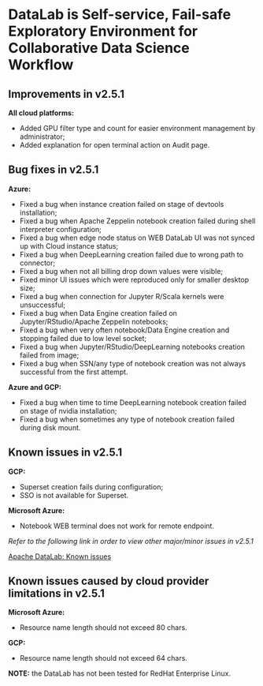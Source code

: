 # DataLab is Self-service, Fail-safe Exploratory Environment for Collaborative Data Science Workflow

## Improvements in v2.5.1
**All cloud platforms:**
- Added GPU filter type and count for easier environment management by administrator;
- Added explanation for open terminal action on Audit page.

## Bug fixes in v2.5.1
**Azure:**
- Fixed a bug when instance creation failed on stage of devtools installation;
- Fixed a bug when Apache Zeppelin notebook creation failed during shell interpreter configuration;
- Fixed a bug when edge node status on WEB DataLab UI was not synced up with Cloud instance status;
- Fixed a bug when DeepLearning creation failed due to wrong path to connector;
- Fixed a bug when not all billing drop down values were visible;
- Fixed minor  UI issues which were reproduced only for smaller desktop size;
- Fixed a bug when connection for Jupyter R/Scala kernels were unsuccessful;
- Fixed a bug when Data Engine creation failed on Jupyter/RStudio/Apache Zeppelin notebooks;
- Fixed a bug when very often notebook/Data Engine creation and stopping failed due to low level socket;
- Fixed a bug when Jupyter/RStudio/DeepLearning notebooks creation failed from image;
- Fixed a bug when SSN/any type of notebook creation was not always successful from the first attempt.

**Azure and GCP:**
- Fixed a bug when time to time DeepLearning notebook creation failed on stage of nvidia installation;
- Fixed a bug when sometimes any type of notebook creation failed during disk mount.

## Known issues in v2.5.1
**GCP:**
- Superset creation fails during configuration;
- SSO is not available for Superset.

**Microsoft Azure:**
- Notebook WEB terminal does not work for remote endpoint.

*Refer to the following link in order to view other major/minor issues in v2.5.1*

[Apache DataLab: Known issues](https://issues.apache.org/jira/issues/?filter=12351099 "Apache DataLab: Known issues")

## Known issues caused by cloud provider limitations in v2.5.1

**Microsoft Azure:**
- Resource name length should not exceed 80 chars.

**GCP:**
- Resource name length should not exceed 64 chars.

**NOTE:** the DataLab has not been tested for RedHat Enterprise Linux.
